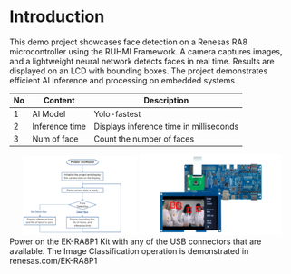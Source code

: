 # Introduction


This demo project showcases face detection on a Renesas RA8 microcontroller using the RUHMI Framework. A camera captures images, and a lightweight neural network detects faces in real time. Results are displayed on an LCD with bounding boxes. The project demonstrates efficient AI inference and processing on embedded systems


| No   | Content            | Description      |
| ---- | --------------- | --------- |
|1|AI Model|Yolo-fastest|
|2|Inference time|Displays inference time in milliseconds|
|3|Num of face|Count the number of faces|

<div align="center">
<img src ="face_det.png" width="40%">  <img src ="Face_Det_demo.png" width="50%">  


<div align="left">
Power on the EK-RA8P1 Kit with any of the USB connectors that are available.  
The Image Classification operation is demonstrated in renesas.com/EK-RA8P1  





